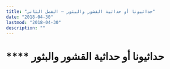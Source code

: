 ```yaml
---
title: "حداثيونا أو حداثية القشور والبثور – الفصل الثاني"
date: "2018-04-30"
lastmod: "2018-04-30"
description: ""
---
```

# **** **حداثيونا** أو حداثية القشور والبثور

###